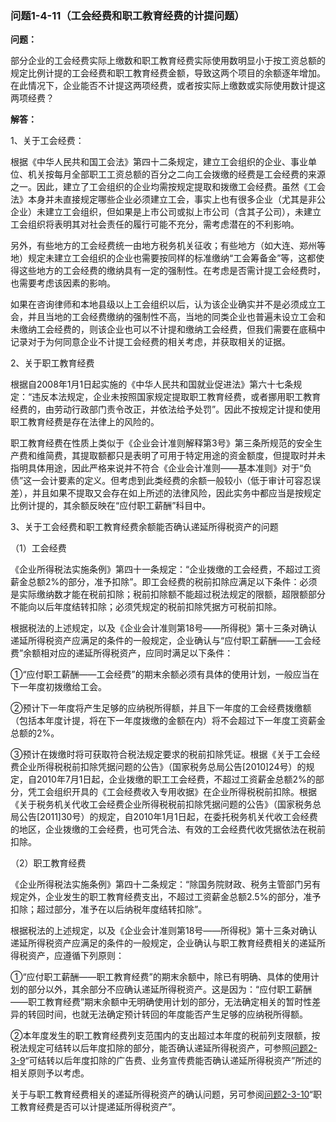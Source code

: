 ### 问题1-4-11（工会经费和职工教育经费的计提问题）

**问题：**

部分企业的工会经费实际上缴数和职工教育经费实际使用数明显小于按工资总额的规定比例计提的工会经费和职工教育经费金额，导致这两个项目的余额逐年增加。在此情况下，企业能否不计提这两项经费，或者按实际上缴数或实际使用数计提这两项经费？

**解答：**

1、关于工会经费：

根据《中华人民共和国工会法》第四十二条规定，建立工会组织的企业、事业单位、机关按每月全部职工工资总额的百分之二向工会拨缴的经费是工会经费的来源之一。因此，建立了工会组织的企业均需按规定提取和拨缴工会经费。虽然《工会法》本身并未直接规定哪些企业必须建立工会，事实上也有很多企业（尤其是非公企业）未建立工会组织，但如果是上市公司或拟上市公司（含其子公司），未建立工会组织将表明其对社会责任的履行可能不充分，需考虑潜在的不利影响。

另外，有些地方的工会经费统一由地方税务机关征收；有些地方（如大连、郑州等地）规定未建立工会组织的企业也需要按同样的标准缴纳“工会筹备金”等，这都使得这些地方的工会经费的缴纳具有一定的强制性。在考虑是否需计提工会经费时，也需要考虑该因素的影响。

如果在咨询律师和本地县级以上工会组织以后，认为该企业确实并不是必须成立工会，并且当地的工会经费缴纳的强制性不高，当地的同类企业也普遍未设立工会和未缴纳工会经费的，则该企业也可以不计提和缴纳工会经费，但我们需要在底稿中记录对于为何同意企业不计提工会经费的相关考虑，并获取相关的证据。

2、关于职工教育经费

根据自2008年1月1日起实施的《中华人民共和国就业促进法》第六十七条规定：“违反本法规定，企业未按照国家规定提取职工教育经费，或者挪用职工教育经费的，由劳动行政部门责令改正，并依法给予处罚”。因此不按规定计提和使用职工教育经费是存在法律上的风险的。

职工教育经费在性质上类似于《企业会计准则解释第3号》第三条所规范的安全生产费和维简费，其提取额都只是表明了可用于特定用途的资金额度，但提取时并未指明具体用途，因此严格来说并不符合《企业会计准则——基本准则》对于“负债”这一会计要素的定义。但考虑到此类经费的余额一般较小（低于审计可容忍误差），并且如果不提取又会存在如上所述的法律风险，因此实务中都应当是按规定比例计提的，其余额反映在“应付职工薪酬”科目中。

3、关于工会经费和职工教育经费余额能否确认递延所得税资产的问题

（1）工会经费

《企业所得税法实施条例》第四十一条规定：“企业拨缴的工会经费，不超过工资薪金总额2%的部分，准予扣除”。即工会经费的税前扣除应满足以下条件：必须是实际缴纳数才能在税前扣除；税前扣除额不能超过税法规定的限额，超限额部分不能向以后年度结转扣除；必须凭规定的税前扣除凭据方可税前扣除。

根据税法的上述规定，以及《企业会计准则第18号——所得税》第十三条对确认递延所得税资产应满足的条件的一般规定，企业确认与“应付职工薪酬——工会经费”余额相对应的递延所得税资产，应同时满足以下条件：

①“应付职工薪酬——工会经费”的期末余额必须有具体的使用计划，一般应当在下一年度初拨缴给工会。

②预计下一年度将产生足够的应纳税所得额，并且下一年度的工会经费拨缴额（包括本年度计提，将在下一年度拨缴的金额在内）将不会超过下一年度工资薪金总额的2%。

③预计在拨缴时将可获取符合税法规定要求的税前扣除凭证。根据《关于工会经费企业所得税税前扣除凭据问题的公告》（国家税务总局公告[2010]24号）的规定，自2010年7月1日起，企业拨缴的职工工会经费，不超过工资薪金总额2%的部分，凭工会组织开具的《工会经费收入专用收据》在企业所得税税前扣除。根据《关于税务机关代收工会经费企业所得税税前扣除凭据问题的公告》（国家税务总局公告[2011]30号）的规定，自2010年1月1日起，在委托税务机关代收工会经费的地区，企业拨缴的工会经费，也可凭合法、有效的工会经费代收凭据依法在税前扣除。

（2）职工教育经费

《企业所得税法实施条例》第四十二条规定：“除国务院财政、税务主管部门另有规定外，企业发生的职工教育经费支出，不超过工资薪金总额2.5%的部分，准予扣除；超过部分，准予在以后纳税年度结转扣除”。

根据税法的上述规定，以及《企业会计准则第18号——所得税》第十三条对确认递延所得税资产应满足的条件的一般规定，企业确认与职工教育经费相关的递延所得税资产，应遵循下列原则：

①“应付职工薪酬——职工教育经费”的期末余额中，除已有明确、具体的使用计划的部分以外，其余部分不应确认递延所得税资产。这是因为：“应付职工薪酬——职工教育经费”期末余额中无明确使用计划的部分，无法确定相关的暂时性差异的转回时间，也就无法确定预计转回的年度能否产生足够的应纳税所得额。

②本年度发生的职工教育经费列支范围内的支出超过本年度的税前列支限额，按税法规定可结转以后年度扣除的部分，能否确认递延所得税资产，可参照[问题2-3-9](#_Hlk379234116)“可结转以后年度扣除的广告费、业务宣传费能否确认递延所得税资产”所述的相关原则予以考虑。

关于与职工教育经费相关的递延所得税资产的确认问题，另可参阅[问题2-3-10](#问题2-3-10职工教育经费是否可以计提递延所得税资产)“职工教育经费是否可以计提递延所得税资产”。